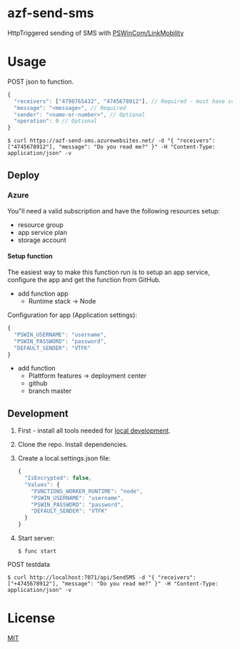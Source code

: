 # azf-send-sms

HttpTriggered sending of SMS with [PSWinCom/LinkMobility](https://pswin.com/)

# Usage

POST json to function.


```javascript
{
  "receivers": ["4798765432", "4745678912"], // Required - must have country codes prefixed!
  "message": "<message>", // Required
  "sender": "<name-or-number>", // Optional
  "operation": 9 // Optional
}
```

```
$ curl https://azf-send-sms.azurewebsites.net/ -d "{ "receivers": ["4745678912"], "message": "Do you read me?" }" -H "Content-Type: application/json" -v
```

## Deploy

### Azure

You"ll need a valid subscription and have the following resources setup:
- resource group
- app service plan
- storage account


#### Setup function

The easiest way to make this function run is to setup an app service, configure the app and get the function from GitHub.

- add function app
  - Runtime stack -> Node

Configuration for app (Application settings):
```javascript
{
  "PSWIN_USERNAME": "username",
  "PSWIN_PASSWORD": "password",
  "DEFAULT_SENDER": "VTFK"
}
```

- add function
  - Plattform features -> deployment center
  - github
  - branch master

## Development

1. First - install all tools needed for [local development](https://docs.microsoft.com/en-us/azure/azure-functions/functions-develop-local).
2. Clone the repo. Install dependencies.
3. Create a local.settings.json file:
    ```javascript
    {
      "IsEncrypted": false,
      "Values": {
        "FUNCTIONS_WORKER_RUNTIME": "node",
        "PSWIN_USERNAME": "username",
        "PSWIN_PASSWORD": "password",
        "DEFAULT_SENDER": "VTFK"
      }
    }
    ```

4. Start server:
    ```
    $ func start
    ```

POST testdata

```
$ curl http://localhost:7071/api/SendSMS -d "{ "receivers": ["+4745678912"], "message": "Do you read me?" }" -H "Content-Type: application/json" -v
```

# License

[MIT](LICENSE)